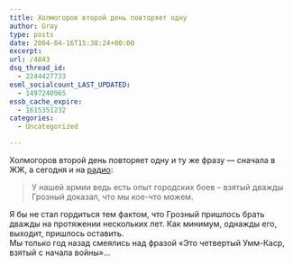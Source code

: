 ```yaml
---
title: Холмогоров второй день повторяет одну
author: Gray
type: posts
date: 2004-04-16T15:38:24+00:00
excerpt:
url: /4843
dsq_thread_id:
  - 2244427733
esml_socialcount_LAST_UPDATED:
  - 1497240965
essb_cache_expire:
  - 1615351232
categories:
  - Uncategorized

---
```








Холмогоров второй день повторяет одну и ту же фразу &#8212; сначала в ЖЖ, а сегодня и на <a href="http://www.livejournal.com/users/holmogor/731501.html" target="_blank">радио</a>:

> У нашей армии ведь есть опыт городских боев &#8211; взятый дважды Грозный доказал, что мы кое-что можем.

Я бы не стал гордиться тем фактом, что Грозный пришлось брать дважды на протяжении нескольких лет. Как минимум, однажды его, выходит, пришлось оставить.  
Мы только год назад смеялись над фразой &#171;Это четвертый Умм-Каср, взятый с начала войны&#187;&#8230;